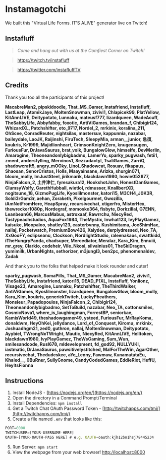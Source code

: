 # Instamagotchi
We built this "Virtual Life Forms. IT'S ALIVE" generator live on Twitch!

## Instafluff ##
> *Come and hang out with us at the Comfiest Corner on Twitch!*

> https://twitch.tv/instafluff

> https://twitter.com/instafluffTV

## Credits ##
Thank you too all the participants of this project!

**MacabreMan2, pipskidoodle, That_MS_Gamer, Instafriend, Instafluff, LastLeap, AtomikJaye, MoltenSnowman, zivivi1, Chlapicek99, PlatYellow, KitAnnLIVE, Deitypotato, Lunnaku, mateusf777, lizardqueen, WadeAcuff, TheSabbyLife, Abbyfabby, foxotic, AntiViGames, brandan_f, Chibigirl24, WhizardXL, Patchshifter, oto_9717, Nordel_2, mrkinix, koralina_211, OhScee, ConradReuter, nightsilas, mastersuv, kappunnia, nazabar, baileydale, LaoJK, Raijinshi, FiruTech, SleepyMia, arman__junior, 急須, koukris, Kr1999, Majidlionheart, CrimsonKnightZero, knugensugen, FuriousFur, DrJavaSaurus, brat_volk, BungalowGlow, himselfe, DevMerlin, Amarogine, Theoneandonlybigbadmo, LamerYo, sparky_pugwash, fetii1, zment, andersfylling, Mervinos1, Sezzadactyl, TsaliGames, ZarriQ, shadowcraft5, angry_mOOky, Linol_Shadowcat, Rosuav, fikapaus, Shaosan, SenorCristos, Holls, Maayainsane, Arizka, shurgin071, bloom_molly, ImJustSteel, jirikmarik, blackdawn1980, howie052877, NinjaFalcon_2, 土井津仁, fyresakura12, HookshotJohn, HonestDanGames, ClumsyWolfy, GarethHubball, wietlol, rdmusser, KnallbertXD, nogitsune_18, GizmoPugLife, Kyoslilmonster, katori15, M3CH4_J0K3R, Soldi3rGam3r, aehan, Zoraketh, Pixelgourmet, Gwozilla, iAmNotFromHere, HeapSpray, recursivechat, xtigerfro, MisterHex, thewrecker1080p, Nordegraf, momoske364, fisbyte, DorkzillaI, G7ENN, Leanbean66, MarcusMabus, astroxaaf, Rawrrchu, NiecyRed, Tastypeachstudios, AquaFox1984, TheMystix, Inwhat123, IvyPlayGamez, kaisuke, Moopaloo, shatley123, easterbvnny, Kushimitama, JoeShimHae, nallaj, Pocketwatch, PremiumBow426, Xaiydee, derplydressed, Neo_TA, XxGooFY, eclipseanu, Clockson, NordlightStudio, raleenakaos, swattkidd, iTheHungryPanda, chadsuper, Mercediator, Meralaz, Kara_Kim, Ennuiii, mr_grey, Clarkio, codeheir, Vile_Nkosi, silvainius01, TheSkiDragon, yumimilk, UrbanNights, sethorizer, m3jungl3, ben2pc, phenomenaldev, Zadak**

And thank you to the folks that helped make it look rounder and cuter!

**sparky_pugwash, SomaPills, That_MS_Gamer, MacabreMan2, zivivi1, TheSabbyLife, Instafriend, katori15, DEAD_P1XL, Instafluff, Yonlionz, Visage23, Amarogine, Lunnaku, Patchshifter, TheThirdWalker, AntiViGames, Kyoslilmonster, lizardqueen, BungalowGlow, bloom_molly, Kara_Kim, koukris, generickTwitch, LuckyPheathers, Monsieur_Papadopoulos, NinjaFalcon_2, Chibigirl24, Theoneandonlybigbadmo, SetToBuild, nazabar, Neo_TA, cottonsmiles, CosmicNova1, where_is_laughingman, ForrestBP, seniorkae, KamisWorld49, theshadowgamer49, ysteed, FuriousFur, MrRayKoma, donaldwm, HeyOhKei, jellydance, Lord_of_Conquest, Kiromu, mrkinix, Joshuadhgm21, zed0, guthron, nallaj, MoltenSnowman, Deitypotato, Ayybiel, TWrongNoTWright, Mautic, NiecyRed, KitAnnLIVE, Helltoken, blackdawn1980, IvyPlayGamez, TheWsGaming, Sum_Wun, smilesandcode, Rusl678, mldevelopment, fd_god92, NULLYUKI, iastmatic, DrJavaSaurus, pawsitivelystitched, MalForTheWin, AgarOther, recursivechat, Thedudeskee, aYc_Lenny, Fawmaw, KunamatataEu, Khaled__, 0BuRner, SullyGnome, CandyCodedGames, EddieRiot, HeffU, HeyItsFionna**

## Instructions ##

1. Install NodeJS - [https://nodejs.org/en/](https://nodejs.org/en/)
2. Open the directory in a Command Prompt/Terminal
3. Install Dependencies: `npm install`
4. Get a Twitch Chat OAuth Password Token - [http://twitchapps.com/tmi/](http://twitchapps.com/tmi/)
4. Create a file named `.env` that looks like this:
```javascript
PORT=8000
TWITCHUSER=[YOUR-USERNAME-HERE]
OAUTH=[YOUR-OAUTH-PASS HERE] # e.g. OAUTH=oauth:kjh12bn1hsj78445234
```
5. Run Server: `npm start`
6. View the webpage from your web browser! [http://localhost:8000](http://localhost:8000)
